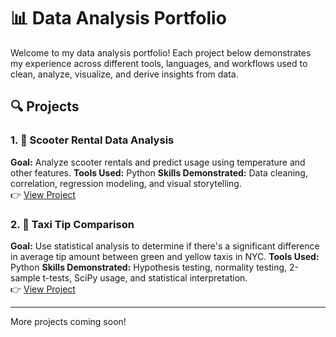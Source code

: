 # 📊 Data Analysis Portfolio

Welcome to my data analysis portfolio! Each project below demonstrates my experience across different tools, languages, and workflows used to clean, analyze, visualize, and derive insights from data.

## 🔍 Projects

### 1. 🛴 Scooter Rental Data Analysis
**Goal:** Analyze scooter rentals and predict usage using temperature and other features.
**Tools Used:** Python 
**Skills Demonstrated:** Data cleaning, correlation, regression modeling, and visual storytelling.  
👉 [View Project](./scooter_rental_analysis)

### 2. 🚕 Taxi Tip Comparison  
**Goal:** Use statistical analysis to determine if there's a significant difference in average tip amount between green and yellow taxis in NYC.
**Tools Used:** Python 
**Skills Demonstrated:** Hypothesis testing, normality testing, 2-sample t-tests, SciPy usage, and statistical interpretation.  
👉 [View Project](./taxi_tip_analysis)

---
More projects coming soon!
